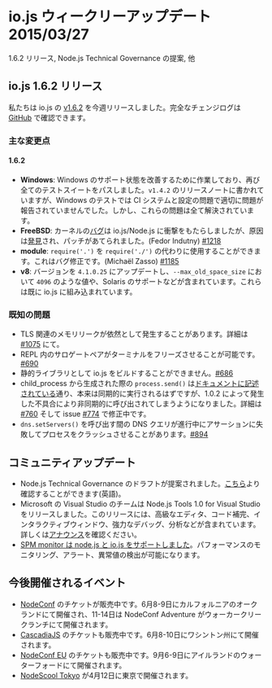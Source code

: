 # io.js ウィークリーアップデート 2015/03/27

1.6.2 リリース, Node.js Technical Governance の提案, 他

<!--
# io.js 1.6.2 release
-->

## io.js 1.6.2 リリース

<!--
This week we had one io.js releases [v1.6.2](https://iojs.org/dist/v1.6.2/), complete changelog can be found [on GitHub](https://github.com/iojs/io.js/blob/v1.x/CHANGELOG.md).
-->

私たちは io.js の [v1.6.2](https://iojs.org/dist/v1.6.2/) を今週リリースしました。完全なチェンジログは [GitHub](https://github.com/iojs/io.js/blob/v1.x/CHANGELOG.md) で確認できます。

<!--
### Notable changes
-->

### 主な変更点

#### 1.6.2

<!--
* **Windows**: The ongoing work in improving the state of Windows support has resulted in full test suite passes once again. As noted in the release notes for v1.4.2, CI system and configuration problems prevented it from properly reporting problems with the Windows tests, the problems with the CI and the codebase appear to have been fully resolved.
* **FreeBSD**: A [kernel bug](https://lists.freebsd.org/pipermail/freebsd-current/2015-March/055043.html) impacting io.js/Node.js was [discovered](https://github.com/joyent/node/issues/9326) and a patch has been introduced to prevent it causing problems for io.js (Fedor Indutny) [#1218](https://github.com/iojs/io.js/pull/1218).
* **module**: you can now `require('.')` instead of having to `require('./')`, this is considered a bugfix (Michaël Zasso) [#1185](https://github.com/iojs/io.js/pull/1185).
* **v8**: updated to 4.1.0.25 including patches for `--max_old_space_size` values above `4096` and Solaris support, both of which are already included in io.js.
-->

* **Windows**: Windows のサポート状態を改善するために作業しており、再び全てのテストスイートをパスしました。`v1.4.2` のリリースノートに書かれていますが、Windows のテストでは CI システムと設定の問題で適切に問題が報告されていませんでした。しかし、これらの問題は全て解決されています。
* **FreeBSD**: カーネルの[バグ](https://lists.freebsd.org/pipermail/freebsd-current/2015-March/055043.html)は io.js/Node.js に衝撃をもたらしましたが、原因は[発見](https://github.com/joyent/node/issues/9326)され、パッチがあてられました。(Fedor Indutny) [#1218](https://github.com/iojs/io.js/pull/1218)
* **module**: `require('.')` を `require('./')` の代わりに使用することができます。これはバグ修正です。(Michaël Zasso) [#1185](https://github.com/iojs/io.js/pull/1185)
* **v8**: バージョンを `4.1.0.25` にアップデートし、`--max_old_space_size` において `4096` のような値や、Solaris のサポートなどが含まれています。これらは既に io.js に組み込まれています。

<!--
### Known issues
-->

### 既知の問題

<!--
* Possible small memory leak(s) may still exist but have yet to be properly identified, details at [#1075](https://github.com/iojs/io.js/issues/1075).
* Surrogate pair in REPL can freeze terminal [#690](https://github.com/iojs/io.js/issues/690)
* Not possible to build io.js as a static library [#686](https://github.com/iojs/io.js/issues/686)
* `process.send()` is not synchronous as the docs suggest, a regression introduced in 1.0.2, see [#760](https://github.com/iojs/io.js/issues/760) and fix in [#774](https://github.com/iojs/io.js/issues/774)
* Calling `dns.setServers()` while a DNS query is in progress can cause the process to crash on a failed assertion [#894](https://github.com/iojs/io.js/issues/894)
-->

* TLS 関連のメモリリークが依然として発生することがあります。詳細は [#1075](https://github.com/iojs/io.js/issues/1075) にて。
* REPL 内のサロゲートペアがターミナルをフリーズさせることが可能です。[#690](https://github.com/iojs/io.js/issues/690)
* 静的ライブラリとして io.js をビルドすることができません。[#686](https://github.com/iojs/io.js/issues/686)
* child_process から生成された際の `process.send()` は[ドキュメントに記述されている](https://iojs.org/api/child_process.html#child_process_child_send_message_sendhandle)通り、本来は同期的に実行されるはずですが、1.0.2 によって発生した不具合により非同期的に呼び出されてしまうようになりました。詳細は [#760](https://github.com/iojs/io.js/issues/760) そして issue [#774](https://github.com/iojs/io.js/issues/774) で修正中です。
* `dns.setServers()` を呼び出す間の DNS クエリが進行中にアサーションに失敗してプロセスをクラッシュさせることがあります。[#894](https://github.com/iojs/io.js/issues/894)

<!--
# Community Updates
-->

## コミュニティアップデート

<!--
* Node.js Technical Governance Draft is proposed, you can check the draft [here](https://github.com/joyent/nodejs-advisory-board/pull/30)
* Microsoft Visual Studio team releases Node.js Tools 1.0 for Visual Studio, the release includes rich editor, code completions, interactive window, advanced debugging and profiling. Check [the announcement](http://blogs.msdn.com/b/visualstudio/archive/2015/03/25/node-js-tools-1-0-for-visual-studio.aspx).
* [SPM monitor supports node.js and io.js](http://blog.sematext.com/2015/03/30/nodejs-iojs-monitoring/), the monitor adds performance monitoring, alerting, and anomaly detection.
-->

* Node.js Technical Governance のドラフトが提案されました。[こちら](https://github.com/joyent/nodejs-advisory-board/pull/30)より確認することができます(英語)。
* Microsoft の Visual Studio のチームは Node.js Tools 1.0 for Visual Studio をリリースしました。このリリースには、高級なエディタ、コード補完、インタラクティブウィンドウ、強力なデバッグ、分析などが含まれています。詳しくは[アナウンス](http://blogs.msdn.com/b/visualstudio/archive/2015/03/25/node-js-tools-1-0-for-visual-studio.aspx)を確認ください。
* [SPM monitor は node.js と io.js をサポートしました](http://blog.sematext.com/2015/03/30/nodejs-iojs-monitoring/)。パフォーマンスのモニタリング、アラート、異常値の検出が可能になります。

<!--
# Upcoming Events
-->

## 今後開催されるイベント

<!--
* [NodeConf](http://nodeconf.com/) tickets are on sale, June 8th and 9th at Oakland, CA and NodeConf Adventure for June 11th - 14th at Walker Creek Ranch, CA
* [CascadiaJS](http://2015.cascadiajs.com/) tickets are on sale, July 8th - 10th at Washington State
* [NodeConf EU](http://nodeconf.eu/) tickets are on sale, September 6th - 9th at Waterford, Ireland
* [nodeSchool tokyo](http://nodejs.connpass.com/event/13182/) will be held in April 12th at Tokyo, Japan
-->

* [NodeConf](http://nodeconf.com/) のチケットが販売中です。6月8-9日にカルフォルニアのオークランドにて開催され、11-14日は NodeConf Adventure がウォーカークリークランチにて開催されます。
* [CascadiaJS](http://2015.cascadiajs.com/) のチケットも販売中です。6月8-10日にワシントン州にて開催されます。
* [NodeConf EU](http://nodeconf.eu/) のチケットも販売中です。9月6-9日にアイルランドのウォーターフォードにて開催されます。
* [NodeScool Tokyo](http://nodejs.connpass.com/event/13182/) が4月12日に東京で開催されます。
